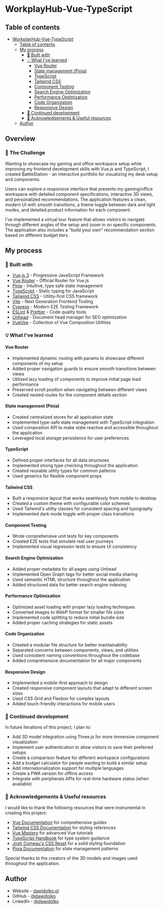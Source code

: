 # WorkplayHub-Vue-TypeScript

## Table of contents

- [WorkplayHub-Vue-TypeScript](#WorkplayHub-Vue-TypeScript)
  - [Table of contents](#table-of-contents)
  - [My process](#my-process)
    - [:wrench: Built with](#wrench-built-with)
    - [:bulb: What I've learned](#bulb-what-ive-learned)
      - [Vue Router](#vue-router)
      - [State management (Pinia)](#state-management-pinia)
      - [TypeScript](#typescript)
      - [Tailwind CSS](#tailwind-css)
      - [Component Testing](#component-testing)
      - [Search Engine Optimization](#search-engine-optimization)
      - [Performance Optimization](#performance-optimization)
      - [Code Organization](#code-organization)
      - [Responsive Design](#responsive-design)
    - [:mountain_bicyclist: Continued development](#mountain_bicyclist-continued-development)
    - [:cake: Acknowledgements & Useful resources](#cake-acknowledgements--useful-resources)
  - [Author](#author)


## Overview

### :mount_fuji: The Challenge

Wanting to showcase my gaming and office workspace setup while improving my frontend development skills with Vue.js and TypeScript, I created BattleStation - an interactive portfolio for visualizing my desk setup and components.

Users can explore a responsive interface that presents my gaming/office workspace with detailed component specifications, interactive 3D views, and personalized recommendations. The application features a clean, modern UI with smooth transitions, a theme toggle between dark and light modes, and detailed product information for each component.

I've implemented a virtual tour feature that allows visitors to navigate through different angles of the setup and zoom in on specific components. The application also includes a "build your own" recommendation section based on different budget tiers.

## My process

### :wrench: Built with

- [Vue.js 3](https://vuejs.org/) - Progressive JavaScript Framework
- [Vue Router](https://router.vuejs.org/) - Official Router for Vue.js
- [Pinia](https://pinia.vuejs.org/) - Intuitive, type safe state management
- [TypeScript](https://www.typescriptlang.org/) - Static typing for JavaScript
- [Tailwind CSS](https://tailwindcss.com/) - Utility-first CSS framework
- [Vite](https://vitejs.dev/) - Next Generation Frontend Tooling
- [Cypress](https://www.cypress.io/) - Modern E2E Testing Framework
- [ESLint](https://eslint.org/) & [Prettier](https://prettier.io/) - Code quality tools
- [Unhead](https://unhead.unjs.io/) - Document head manager for SEO optimization
- [VueUse](https://vueuse.org/) - Collection of Vue Composition Utilities

### :bulb: What I've learned

#### Vue Router

- Implemented dynamic routing with params to showcase different components of my setup
- Added proper navigation guards to ensure smooth transitions between views
- Utilized lazy loading of components to improve initial page load performance
- Preserved scroll position when navigating between different views
- Created nested routes for the component details section

#### State management (Pinia)

- Created centralized stores for all application state
- Implemented type-safe state management with TypeScript integration
- Used composition API to make state reactive and accessible throughout the application
- Leveraged local storage persistence for user preferences

#### TypeScript

- Defined proper interfaces for all data structures
- Implemented strong type checking throughout the application
- Created reusable utility types for common patterns
- Used generics for flexible component props

#### Tailwind CSS

- Built a responsive layout that works seamlessly from mobile to desktop
- Created a custom theme with configurable color schemes
- Used Tailwind's utility classes for consistent spacing and typography
- Implemented dark mode toggle with proper class transitions

#### Component Testing

- Wrote comprehensive unit tests for key components
- Created E2E tests that simulate real user journeys
- Implemented visual regression tests to ensure UI consistency

#### Search Engine Optimization

- Added proper metadata for all pages using Unhead
- Implemented Open Graph tags for better social media sharing
- Used semantic HTML structure throughout the application
- Added structured data for better search engine indexing

#### Performance Optimization

- Optimized asset loading with proper lazy loading techniques
- Converted images to WebP format for smaller file sizes
- Implemented code splitting to reduce initial bundle size
- Added proper caching strategies for static assets

#### Code Organization

- Created a modular file structure for better maintainability
- Separated concerns between components, views, and utilities
- Used consistent naming conventions throughout the codebase
- Added comprehensive documentation for all major components

#### Responsive Design

- Implemented a mobile-first approach to design
- Created responsive component layouts that adapt to different screen sizes
- Used CSS Grid and Flexbox for complex layouts
- Added touch-friendly interactions for mobile users

### :mountain_bicyclist: Continued development

In future iterations of this project, I plan to:

- Add 3D model integration using Three.js for more immersive component visualization
- Implement user authentication to allow visitors to save their preferred setups
- Create a comparison feature for different workspace configurations
- Add a budget calculator for people wanting to build a similar setup
- Add internationalization support for multiple languages
- Create a PWA version for offline access
- Integrate with peripherals APIs for real-time hardware status (when available)

### :cake: Acknowledgements & Useful resources

I would like to thank the following resources that were instrumental in creating this project:

- [Vue Documentation](https://vuejs.org/guide/introduction.html) for comprehensive guides
- [Tailwind CSS Documentation](https://tailwindcss.com/docs) for styling references
- [Vue Mastery](https://www.vuemastery.com/) for advanced Vue tutorials
- [TypeScript Handbook](https://www.typescriptlang.org/docs/handbook/intro.html) for type system guidance
- [Josh Comeau's CSS Reset](https://www.joshwcomeau.com/css/custom-css-reset/) for a solid styling foundation
- [Pinia Documentation](https://pinia.vuejs.org/introduction.html) for state management patterns

Special thanks to the creators of the 3D models and images used throughout the application.

## Author

- Website - [dawidolko.pl](https://dawidolko.pl/)
- GitHub - [@dawidolko](https://github.com/dawidolko)
- LinkedIn - [@dawidolko](https://www.linkedin.com/in/dawidolko/)
